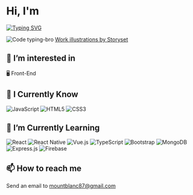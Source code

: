  # Hi, I'm
 [![Typing SVG](https://readme-typing-svg.herokuapp.com?size=40&color=1EA715&vCenter=true&lines=Mount-Blanc)](https://git.io/typing-svg)

 ![Code typing-bro](https://user-images.githubusercontent.com/102170589/172969233-4c962a6b-4953-486c-a66e-386a85b205d5.svg)
<a href="https://storyset.com/work">Work illustrations by Storyset</a>
##  👀 I’m interested in
:desktop_computer: Front-End

## :brain: I Currently Know
![JavaScript](https://img.shields.io/badge/javascript-%23323330.svg?style=for-the-badge&logo=javascript&logoColor=%23F7DF1E)
![HTML5](https://img.shields.io/badge/html5-%23E34F26.svg?style=for-the-badge&logo=html5&logoColor=white)
![CSS3](https://img.shields.io/badge/css3-%231572B6.svg?style=for-the-badge&logo=css3&logoColor=white)

## 🌱 I’m Currently Learning
 ![React](https://img.shields.io/badge/react-%2320232a.svg?style=for-the-badge&logo=react&logoColor=%2361DAFB)
![React Native](https://img.shields.io/badge/react_native-%2320232a.svg?style=for-the-badge&logo=react&logoColor=%2361DAFB)
![Vue.js](https://img.shields.io/badge/vuejs-%2335495e.svg?style=for-the-badge&logo=vuedotjs&logoColor=%234FC08D)
![TypeScript](https://img.shields.io/badge/typescript-%23007ACC.svg?style=for-the-badge&logo=typescript&logoColor=white)
![Bootstrap](https://img.shields.io/badge/bootstrap-%23563D7C.svg?style=for-the-badge&logo=bootstrap&logoColor=white)
![MongoDB](https://img.shields.io/badge/MongoDB-%234ea94b.svg?style=for-the-badge&logo=mongodb&logoColor=white)
![Express.js](https://img.shields.io/badge/express.js-%23404d59.svg?style=for-the-badge&logo=express&logoColor=%2361DAFB)
![Firebase](https://img.shields.io/badge/Firebase-039BE5?style=for-the-badge&logo=Firebase&logoColor=white)
## 📫 How to reach me
 Send an email to mountblanc87@gmail.com
<!---
Mount-Blanc/Mount-Blanc is a ✨ special ✨ repository because its `README.md` (this file) appears on your GitHub profile.
You can click the Preview link to take a look at your changes.
--->
